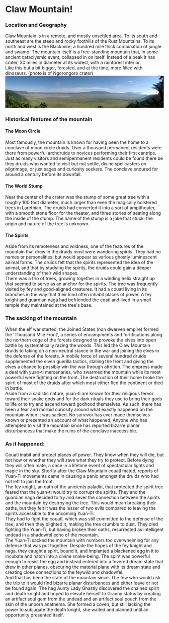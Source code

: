 # Claw Mountain!

### Location and Geography
Claw Mountain is in a remote, and mostly unsettled area. To its south and southeast are the steep and rocky foothills 
of the Rust Mountains. To its north and west is the Blackmire; a hundred mile thick combination of jungle and swamp. 
The mountain itself is a free-standing mountain that, in some ancient cataclysmic event, collapsed in on itself. Instead 
of a peak it has crater, 30 miles in diameter at its widest, with a rainforest interior.  
Like this but a bit bigger, forested, and at the time, more filled with dinosaurs. (photo is of Ngorongoro crater)
![like this but lusher](5e/media/geography/ngorongoro.jpg) 

### Historical features of the mountain 
#### The Moon Circle  
Most famously, the mountain is known for having been the home to a conclave of moon circle druids. Over a thousand 
permanent residents were there from powerful archdruids to novices performing their first cantrips. Just as many 
visitors and semipermanent residents could be found there be they druids who wanted to visit but not settle, divine 
spellcasters on pilgrimage, or just sages and curiosity seekers. The conclave endured for around a century before 
its downfall.  
#### The World Stump  
Near the center of the crater was the stump of some great tree with a roughly 100 foot diameter, much larger than even 
the magically bolstered trees in Larethian. The druids had converted it into a sort of ampitheater, with a smooth stone 
floor for the theater, and three stories of seating along the inside of the stump. The name of the stump is a joke that 
stuck; the origin and nature of the tree is unknown.  
#### The Spirits  
Aside from its remoteness and wildness, one of the features of the mountain that drew in the druids most were wandering 
spirits. They had no names or personalities, but would appear as various ghostly luminescent animal forms. The druids 
felt that the spirits represented the idea of the animal, and that by studying the spirits, the druids could gain a 
deeper understanding of their wild shapes.  
There was a trio of trees, growing together in a winding helix straight up that seemed to serve as an anchor for the 
spirits. The tree was frequently visited by fey and good-aligned creatures. It had a couatl living in its branches 
in the way that their kind often inhabit places of power. A fey knight and guardian naga had befriended the coatl and 
lived in a small temple they maintained at the tree's base. 
### The sacking of the mountain 
When the elf war started, the Joined States (non dwarven empire) formed the 'Thousand Mile Front', a series of encampments 
and fortifications along the northern edge of the forests designed to provoke the elves into open battle by systematically 
razing the woods. This led the Claw Mountain druids to taking on a non-neutral stance in the war and joining the elves 
in the defense of the forests. A mobile force of several hundred druids supplemented the elven guerilla tactics, stalling 
the front and giving the elves a chance to possibly win the war through attrition. The empress made a deal with yuan-ti 
mercenaries, who swarmed the mountain while its most powerful were fighting on the front. The destruction of their home 
broke the spirit of most of the druids after which most either fled the continent or died in battle.  
Aside from a sadistic nature, yuan-ti are known for their religious fervor toward their snake gods and for the dark 
rituals they use to bring their gods to life or to try and ascend toward godhood themselves. As such, there has been 
a fear and morbid curiosity around what exactly happened on the mountain when it was sacked. No survivor has ever 
made themselves known or presented an account of what happened. Anyone who has attempted to visit the mountain since 
has reported bizarre planar disturbancess that make the ruins of the conclave inaccessible. 

### As it happened:  
Couatl inabit and protect places of power. They know when they will die, but not how or whether they will save what 
they try to protect. Before dying they will often mate, a once in a lifetime event of spectactular lights and magic 
in the sky. Shortly after the Claw Mountain couatl mated, reports of Yuan-Ti movements came in causing a panic amongst 
the druids who had not left to join the front.  
The fey knight, an oath of the anicients paladin, that protected the spirit tree feared that the yuan-ti would try 
to corrupt the spirits. They and the guardian naga decided to try and sever the connection between the spirits and 
the mountain by destroying the tree. This would mean breaking their oaths, but they felt it was the lesser of two evils 
compared to leaving the spirits accessible to the oncoming Yuan-Ti.  
They had to fight the couatl, which was still committed to the defense of the tree, and then they blighted it, making 
the tree crumble to dust. They died fighting the Yuan-Ti, but having broken their oaths, resurrected as intelligent 
undead in a shadowfel echo of the mountain.  
The Yuan-Ti sacked the mountain with numbers too overwhelming for any defense that was put together. Despite the hopes 
of the fey knight and naga, they caught a spirit, bound it, and implanted a blackened egg in it to incubate and hatch 
into a divine snake-being. The spirit was powerful enough to resist the egg and instead entered into a fevered dream state 
that drew in other planes, obscuring the material plane with its dream state and creating close connections to the 
feywild and shadowfel.  
And that has been the state of the mountain since. The few who would risk the trip to it would find bizarre planar 
disturbances and either leave or not be found again. The hag Aunty Lady Ghastly discovered the chained spirit and 
death knight and hoped to elevate herself to Granny status by creating an artifact soul gem from the undead and 
an artifact soul pouch from the skin of the unborn anathema. She formed a coven, but still lacking the power to 
subjugate the death knight, she waited and planned until an opportunity presented itself. 







